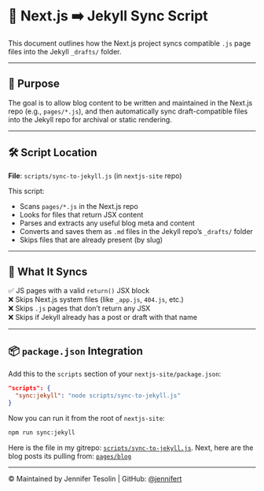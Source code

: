 # 🔁 Next.js ➡️ Jekyll Sync Script

This document outlines how the Next.js project syncs compatible `.js` page files into the Jekyll `_drafts/` folder.

---

## 🧠 Purpose

The goal is to allow blog content to be written and maintained in the Next.js repo (e.g., `pages/*.js`), and then automatically sync draft-compatible files into the Jekyll repo for archival or static rendering.

---

## 🛠️ Script Location

**File**: `scripts/sync-to-jekyll.js` (in `nextjs-site` repo)

This script:
- Scans `pages/*.js` in the Next.js repo
- Looks for files that return JSX content
- Parses and extracts any useful blog meta and content
- Converts and saves them as `.md` files in the Jekyll repo’s `_drafts/` folder
- Skips files that are already present (by slug)

---

## 🚦 What It Syncs

✅ JS pages with a valid `return()` JSX block  
❌ Skips Next.js system files (like `_app.js`, `404.js`, etc.)  
❌ Skips `.js` pages that don’t return any JSX  
❌ Skips if Jekyll already has a post or draft with that name

---

## 📦 `package.json` Integration

Add this to the `scripts` section of your `nextjs-site/package.json`:

```json
"scripts": {
  "sync:jekyll": "node scripts/sync-to-jekyll.js"
}
```

Now you can run it from the root of `nextjs-site`:

```bash
npm run sync:jekyll
```

Here is the file in my gitrepo: [`scripts/sync-to-jekyll.js`](https://github.com/jennifert/nextjs-site/blob/main/scripts/sync-to-jekyll.js). Next, here are the blog posts its pulling from: [`pages/blog`](https://github.com/jennifert/nextjs-site/tree/main/pages/blog) 

---

© Maintained by Jennifer Tesolin | GitHub: [@jennifert](https://github.com/jennifert)
